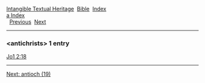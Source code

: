 [Intangible Textual Heritage](../../index)  [Bible](../index) 
[Index](index)   
[a Index](_a_)  
  [Previous](c00573)  [Next](c00575) 

------------------------------------------------------------------------

### &lt;antichrists&gt; 1 entry

[Jo1 2:18](../kjv/jo1002.htm#018)  

------------------------------------------------------------------------

[Next: antioch (19)](c00575)

